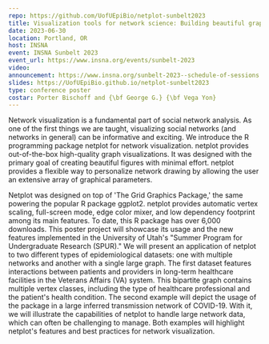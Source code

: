 ```yaml
---
repo: https://github.com/UofUEpiBio/netplot-sunbelt2023
title: Visualization tools for network science: Building beautiful graphs with netplot
date: 2023-06-30
location: Portland, OR
host: INSNA
event: INSNA Sunbelt 2023
event_url: https://www.insna.org/events/sunbelt-2023
video:
announcement: https://www.insna.org/sunbelt-2023--schedule-of-sessions
slides: https://UofUEpiBio.github.io/netplot-sunbelt2023
type: conference poster
costar: Porter Bischoff and {\bf George G.} {\bf Vega Yon}
---
```


Network visualization is a fundamental part of social network analysis. As one of the first things we are taught, visualizing social networks (and networks in general) can be informative and exciting. We introduce the R programming package netplot for network visualization. netplot provides out-of-the-box high-quality graph visualizations. It was designed with the primary goal of creating beautiful figures with minimal effort. netplot provides a flexible way to personalize network drawing by allowing the user an extensive array of graphical parameters.

Netplot was designed on top of 'The Grid Graphics Package,' the same powering the popular R package ggplot2. netplot provides automatic vertex scaling, full-screen mode, edge color mixer, and low dependency footprint among its main features. To date, this R package has over 6,000 downloads. This poster project will showcase its usage and the new features implemented in the University of Utah's "Summer Program for Undergraduate Research (SPUR)." We will present an application of netplot to two different types of epidemiological datasets: one with multiple networks and another with a single large graph. The first dataset features interactions between patients and providers in long-term healthcare facilities in the Veterans Affairs (VA) system. This bipartite graph contains multiple vertex classes, including the type of healthcare professional and the patient's health condition. The second example will depict the usage of the package in a large inferred transmission network of COVID-19. With it, we will illustrate the capabilities of netplot to handle large network data, which can often be challenging to manage. Both examples will highlight netplot's features and best practices for network visualization.